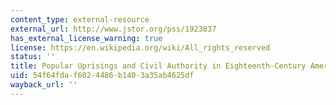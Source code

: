 ```yaml
---
content_type: external-resource
external_url: http://www.jstor.org/pss/1923837
has_external_license_warning: true
license: https://en.wikipedia.org/wiki/All_rights_reserved
status: ''
title: Popular Uprisings and Civil Authority in Eighteenth-Century America
uid: 54f64fda-f602-4486-b140-3a35ab4625df
wayback_url: ''
---
```

